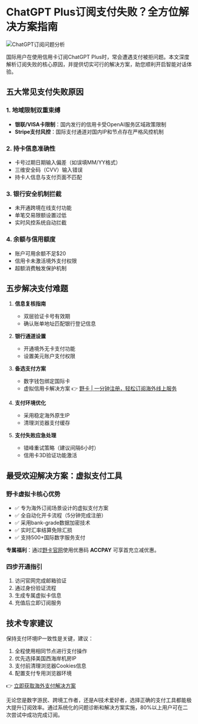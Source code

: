 # ChatGPT Plus订阅支付失败？全方位解决方案指南

![ChatGPT订阅问题分析](https://bbtdd.com/wp-content/uploads/img/5466835805785217.webp!800)

国际用户在使用信用卡订阅ChatGPT Plus时，常会遭遇支付被拒问题。本文深度解析订阅失败的核心原因，并提供切实可行的解决方案，助您顺利开启智能对话体验。

## 五大常见支付失败原因

### 1. 地域限制双重束缚
- **银联/VISA卡限制**：国内发行的信用卡受OpenAI服务区域政策限制
- **Stripe支付风控**：国际支付通道对国内IP和节点存在严格风控机制

### 2. 持卡信息准确性
- 卡号过期日期输入偏差（如误填MM/YY格式）
- 三维安全码（CVV）输入错误
- 持卡人信息与支付页面不匹配

### 3. 银行安全机制拦截
- 未开通跨境在线支付功能
- 单笔交易限额设置过低
- 实时风控系统自动拦截

### 4. 余额与信用额度
- 账户可用余额不足$20
- 信用卡未激活境外支付权限
- 超额消费触发保护机制

## 五步解决支付难题

1. **信息复核指南**
   - 双层验证卡号有效期
   - 确认账单地址匹配银行登记信息

2. **银行通道设置**
   - 开通境外无卡支付功能
   - 设置美元账户支付权限

3. **备选支付方案**
   - 数字钱包绑定国际卡
   - 虚拟信用卡解决方案 👉 [野卡 | 一分钟注册，轻松订阅海外线上服务](https://bbtdd.com/yeka)

4. **支付环境优化**
   - 采用稳定海外原生IP
   - 清理浏览器支付缓存

5. **支付失败应急处理**
   - 错峰重试策略（建议间隔6小时）
   - 信用卡3D验证功能激活

## 最受欢迎解决方案：虚拟支付工具

### 野卡虚拟卡核心优势
- ✅ 专为海外订阅场景设计的虚拟支付方案
- ✅ 全自动化开卡流程（5分钟完成注册）
- ✅ 采用bank-grade数据加密技术
- ✅ 实时汇率结算免除汇损
- ✅ 支持500+国际数字服务支付

**专属福利**：通过[野卡官网](https://bbtdd.com/yeka)使用优惠码 **ACCPAY** 可享首充立减优惠。

### 四步开通指引
1. 访问官网完成邮箱验证
2. 通过身份验证流程
3. 生成专属虚拟卡信息
4. 充值后立即订阅服务

## 技术专家建议
保持支付环境IP一致性是关键，建议：
1. 全程使用相同节点进行支付操作
2. 优先选择美国西海岸机房IP
3. 支付前清理浏览器Cookies信息
4. 配置支付专用浏览器环境

👉 [立即获取海外支付解决方案](https://bbtdd.com/yeka)

无论您是数字游民、跨境工作者，还是AI技术爱好者，选择正确的支付工具都能极大提升订阅效率。通过系统化的问题诊断和解决方案实施，80%以上用户可在二次尝试中成功完成订阅。